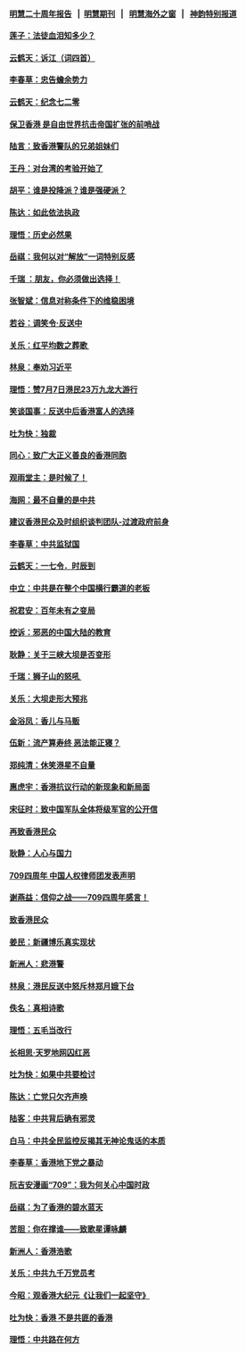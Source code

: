 #### [明慧二十周年报告](https://github.com/gfw-breaker/mh-reports/blob/master/README.md?t=07201442) &nbsp;&nbsp;|&nbsp;&nbsp;[明慧期刊](https://github.com/gfw-breaker/mh-qikan) &nbsp;&nbsp;|&nbsp;&nbsp; [明慧海外之窗](https://github.com/gfw-breaker/mh-news/blob/master/README.md?t=07201442) &nbsp;&nbsp;|&nbsp;&nbsp; [神韵特别报道](https://github.com/gfw-breaker/mh-news/blob/master/shenyun.md?t=07201442) 

#### [莲子：法徒血泪知多少？](../pages/nsc993/n11397534.md?t=07201442) 

#### [云鹤天：诉江（词四首）](../pages/nsc993/n11397502.md?t=07201442) 

#### [李春草：忠告蟾余势力](../pages/nsc993/n11396852.md?t=07201442) 

#### [云鹤天：纪念七二零](../pages/nsc993/n11396646.md?t=07201442) 

#### [保卫香港 是自由世界抗击帝国扩张的前哨战](../pages/nsc993/n11393186.md?t=07201442) 

#### [陆言：致香港警队的兄弟姐妹们](../pages/nsc993/n11392281.md?t=07201442) 

#### [王丹：对台湾的考验开始了](../pages/nsc993/n11391258.md?t=07201442) 

#### [胡平：谁是投降派？谁是强硬派？](../pages/nsc993/n11391224.md?t=07201442) 

#### [陈达：如此依法执政](../pages/nsc993/n11388999.md?t=07201442) 

#### [理悟：历史必然果](../pages/nsc993/n11388741.md?t=07201442) 

#### [岳祺：我何以对“解放”一词特别反感](../pages/nsc993/n11385696.md?t=07201442) 

#### [千瑞 ：朋友，你必须做出选择！](../pages/nsc993/n11384949.md?t=07201442) 

#### [张智斌：信息对称条件下的维稳困境](../pages/nsc993/n11384812.md?t=07201442) 

#### [若谷：调笑令‧反送中](../pages/nsc993/n11383745.md?t=07201442) 

#### [关乐：红平均数之葬歌 ](../pages/nsc993/n11383498.md?t=07201442) 

#### [林泉：奉劝习近平](../pages/nsc993/n11383487.md?t=07201442) 

#### [理悟：赞7月7日港民23万九龙大游行](../pages/nsc993/n11383473.md?t=07201442) 

#### [笑谈国事：反送中后香港富人的选择](../pages/nsc993/n11382020.md?t=07201442) 

#### [吐为快：独裁](../pages/nsc993/n11382755.md?t=07201442) 

#### [同心：致广大正义善良的香港同胞](../pages/nsc993/n11382745.md?t=07201442) 

#### [观雨堂主：是时候了！](../pages/nsc993/n11382737.md?t=07201442) 

#### [海网：最不自量的是中共](../pages/nsc993/n11380440.md?t=07201442) 

#### [建议香港民众及时组织谈判团队-过渡政府前身](../pages/nsc993/n11379909.md?t=07201442) 

#### [李春草：中共监狱国](../pages/nsc993/n11378989.md?t=07201442) 

#### [云鹤天：一七令．时辰到](../pages/nsc993/n11379260.md?t=07201442) 

#### [中立：中共是在整个中国横行霸道的老板](../pages/nsc993/n11378382.md?t=07201442) 

#### [祝君安：百年未有之变局](../pages/nsc993/n11378376.md?t=07201442) 

#### [控诉：邪恶的中国大陆的教育](../pages/nsc993/n11378344.md?t=07201442) 

#### [耿静：关于三峡大坝是否变形](../pages/nsc993/n11375879.md?t=07201442) 

#### [千瑞：狮子山的怒吼 ](../pages/nsc993/n11375644.md?t=07201442) 

#### [关乐：大坝走形大预兆](../pages/nsc993/n11375629.md?t=07201442) 

#### [金浴凤：香儿与马贩](../pages/nsc993/n11375580.md?t=07201442) 

#### [伍新：流产算寿终  恶法能正寝？](../pages/nsc993/n11375581.md?t=07201442) 

#### [郑纯清：休笑港星不自量](../pages/nsc993/n11375555.md?t=07201442) 

#### [惠虎宇：香港抗议行动的新现象和新局面](../pages/nsc993/n11375501.md?t=07201442) 

#### [宋征时：致中国军队全体将级军官的公开信](../pages/nsc993/n11373354.md?t=07201442) 

#### [再致香港民众](../pages/nsc993/n11373870.md?t=07201442) 

#### [耿静：人心与国力](../pages/nsc993/n11373759.md?t=07201442) 

#### [709四周年 中国人权律师团发表声明](../pages/nsc993/n11373565.md?t=07201442) 

#### [谢燕益：信仰之战——709四周年感言！](../pages/nsc993/n11373388.md?t=07201442) 

#### [致香港民众](../pages/nsc993/n11373286.md?t=07201442) 

#### [姜民：新疆博乐真实现状](../pages/nsc993/n11371223.md?t=07201442) 

#### [新洲人：悲港警](../pages/nsc993/n11371174.md?t=07201442) 

#### [林泉：港民反送中怒斥林郑月娥下台](../pages/nsc993/n11370676.md?t=07201442) 

#### [佚名：真相诗歌](../pages/nsc993/n11370666.md?t=07201442) 

#### [理悟：五毛当改行](../pages/nsc993/n11369314.md?t=07201442) 

#### [长相思‧天罗地网囚红恶](../pages/nsc993/n11368444.md?t=07201442) 

#### [吐为快：如果中共要检讨](../pages/nsc993/n11368441.md?t=07201442) 

#### [陈达：亡党只欠齐声唤](../pages/nsc993/n11367838.md?t=07201442) 

#### [陆客：中共背后确有邪灵](../pages/nsc993/n11365263.md?t=07201442) 

#### [白马：中共全民监控反揭其无神论鬼话的本质](../pages/nsc993/n11365236.md?t=07201442) 

#### [李春草：香港地下党之暴动](../pages/nsc993/n11365210.md?t=07201442) 

#### [阮吉安漫画“709”：我为何关心中国时政](../pages/nsc993/n11362127.md?t=07201442) 

#### [岳祺：为了香港的碧水蓝天](../pages/nsc993/n11362627.md?t=07201442) 

#### [苦胆：你在撑谁——致歌星谭咏麟](../pages/nsc993/n11361348.md?t=07201442) 

#### [新洲人：香港浩歌](../pages/nsc993/n11361334.md?t=07201442) 

#### [关乐：中共九千万党员考](../pages/nsc993/n11361304.md?t=07201442) 

#### [今昭：观香港大纪元《让我们一起坚守》](../pages/nsc993/n11361244.md?t=07201442) 

#### [吐为快：香港  不是共匪的香港](../pages/nsc993/n11360918.md?t=07201442) 

#### [理悟：中共路在何方](../pages/nsc993/n11360509.md?t=07201442) 

